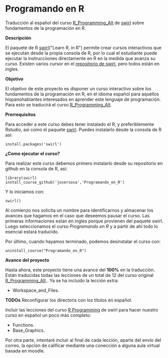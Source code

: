 # Programando en R

Traducción al español del curso [R_Programming_Alt](https://github.com/swirldev/swirl_courses/tree/master/R_Programming_Alt) de [swirl](http://swirlstats.com/) sobre fundamentos de la programación en R. 

**Descripción**

El paquete de R [swirl](http://swirlstats.com/)("Learn R, in R") permite crear cursos interactivos que se ejecutan desde la propia consola de R, por lo cual el estudiante puede ejecutar la instrucciiones directamente en R en la medida que avanza su curso. Existen varios cursor en el [repositorio de swirl](https://github.com/swirldev/swirl_courses), pero todos están en ingles.

**Objetivo**

El objetivo de este proyecto es disponer un curso interactivo sobre los fundamentos de la programación en R, en el idioma español para aquellos hispanohablantes interesados en aprender este lenguaje de programación. Para esto se traducirá el curso [R_Programming_Alt](https://github.com/swirldev/swirl_courses/tree/master/R_Programming_Alt).

**Prerrequisitos**

Para acceder a este curso debes tener instalado el R, y preferiblemente Rstudio, así como el paquete [swirl](http://swirlstats.com/). Puedes instalarlo desde la consola de R así:

```{r}
install.packages('swirl')
```

**¿Como ejecutar el curso?**

Para realizar este curso debemos primero instalarlo desde su repositorio en github en la consola de R, así:

```{r}
library(swirl)
install_course_github('josersosa','Programando_en_R')
```

Y lo iniciamos con:

```{r}
swirl()
```

Al comienzo nos solicita un nombre para identificarnos y almacenar los avances que hagamos en el caso que deseemos pausar el curso. Las primeras informaciones estan en ingles porque provienen del paquete swirl. Luego seleccionamos el curso _Programando en R_ y a partir de ahí todo lo esencial estará traducido.

Por último, cuando hayamos terminado, podemos desinstalar el curso con:

```{r}
uninstall_course("Programando_en_R")
```


**Avance del proyecto**

Hasta ahora, este proyecto tiene una avance del **100%** en la traducción. Están traducidas todas las lecciones de un total de 12 del curso original [R_Programming_Alt](https://github.com/swirldev/swirl_courses/tree/master/R_Programming_Alt)..
Ya se ha incluido la lección extra:
- Workspace_and_Files.

**TODOs**
Reconfigurar los directoris con los títulos en español.

Incluir las lecciones del curso [R Programming](https://github.com/swirldev/swirl_courses/tree/master/R_Programming) de swirl para hacer nuestro curso en español un poco más completo:
- Functions.
- Base_Graphics.

Por otra parte, intentaré incluir al final de cada lección, aparte del envío del correo, la opción de calificar mediante una conección a alguna aula virtual basada en moodle.


